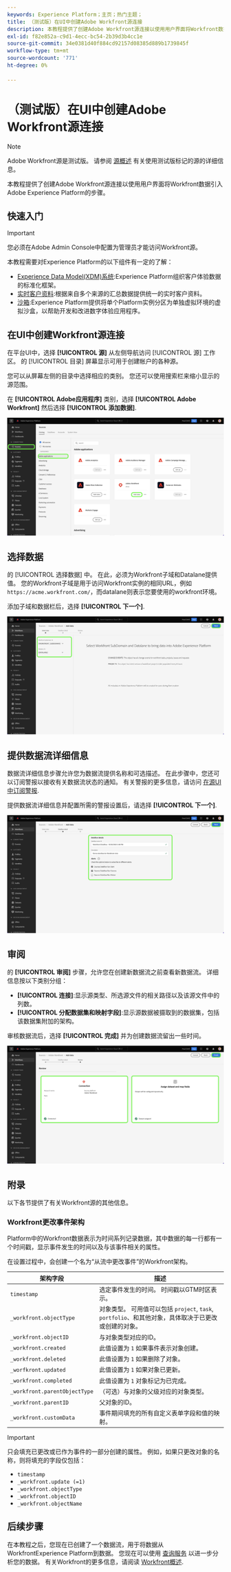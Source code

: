 ```yaml
---
keywords: Experience Platform；主页；热门主题；
title: （测试版）在UI中创建Adobe Workfront源连接
description: 本教程提供了创建Adobe Workfront源连接以使用用户界面将Workfront数据引入Adobe Experience Platform的步骤。
exl-id: f82e852a-c9d1-4ecc-bc54-2b39d3b4cc1e
source-git-commit: 34e0381d40f884cd92157d08385d889b1739845f
workflow-type: tm+mt
source-wordcount: '771'
ht-degree: 0%

---
```


# （测试版）在UI中创建Adobe Workfront源连接

>[!NOTE]
>
>Adobe Workfront源是测试版。 请参阅 [源概述](../../../../home.md#terms-and-conditions) 有关使用测试版标记的源的详细信息。

本教程提供了创建Adobe Workfront源连接以使用用户界面将Workfront数据引入Adobe Experience Platform的步骤。

## 快速入门

>[!IMPORTANT]
>
>您必须在Adobe Admin Console中配置为管理员才能访问Workfront源。

本教程需要对Experience Platform的以下组件有一定的了解：

* [Experience Data Model(XDM)系统](../../../../../xdm/home.md):Experience Platform组织客户体验数据的标准化框架。
* [实时客户资料](../../../../../profile/home.md):根据来自多个来源的汇总数据提供统一的实时客户资料。
* [沙箱](../../../../../sandboxes/home.md):Experience Platform提供将单个Platform实例分区为单独虚拟环境的虚拟沙盒，以帮助开发和改进数字体验应用程序。

## 在UI中创建Workfront源连接

在平台UI中，选择 **[!UICONTROL 源]** 从左侧导航访问 [!UICONTROL 源] 工作区。 的 [!UICONTROL 目录] 屏幕显示可用于创建帐户的各种源。

您可以从屏幕左侧的目录中选择相应的类别。 您还可以使用搜索栏来缩小显示的源范围。

在 **[!UICONTROL Adobe应用程序]** 类别，选择 **[!UICONTROL Adobe Workfront]** 然后选择 **[!UICONTROL 添加数据]**.

![突出显示Adobe Workfront源的源目录。](../../../../images/tutorials/create/workfront/catalog.png)

## 选择数据

的 [!UICONTROL 选择数据] 中。 在此，必须为Workfront子域和Datalane提供值。 您的Workfront子域是用于访问Workfront实例的相同URL，例如 `https://acme.workfront.com/`，而datalane则表示您要使用的workfront环境。

添加子域和数据栏后，选择 **[!UICONTROL 下一个]**.

![包含子域和数据栏占位符值的“选择数据”页。](../../../../images/tutorials/create/workfront/select-data.png)

## 提供数据流详细信息

数据流详细信息步骤允许您为数据流提供名称和可选描述。 在此步骤中，您还可以订阅警报以接收有关数据流状态的通知。 有关警报的更多信息，请访问 [在源UI中订阅警报](../../alerts.md).

提供数据流详细信息并配置所需的警报设置后，请选择 **[!UICONTROL 下一个]**.

![数据流详细信息页，其中包含有关数据流名称、描述和警报通知的信息](../../../../images/tutorials/create/workfront/dataflow-detail.png)

## 审阅

的 **[!UICONTROL 审阅]** 步骤，允许您在创建新数据流之前查看新数据流。 详细信息按以下类别分组：

* **[!UICONTROL 连接]**:显示源类型、所选源文件的相关路径以及该源文件中的列数。
* **[!UICONTROL 分配数据集和映射字段]**:显示源数据被摄取到的数据集，包括该数据集附加的架构。

审核数据流后，选择 **[!UICONTROL 完成]** 并为创建数据流留出一些时间。

![概述连接信息的审核页面。](../../../../images/tutorials/create/workfront/review.png)

## 附录

以下各节提供了有关Workfront源的其他信息。

### Workfront更改事件架构

Platform中的Workfront数据表示为时间系列记录数据，其中数据的每一行都有一个时间戳，显示事件发生的时间以及与该事件相关的属性。

在设置过程中，会创建一个名为“从流中更改事件”的Workfront架构。

| 架构字段 | 描述 |
| --- | --- |
| `timestamp` | 选定事件发生的时间。 时间戳以GTM时区表示。 |
| `_workfront.objectType` | 对象类型。 可用值可以包括 `project`, `task`, `portfolio`、和其他对象，具体取决于已更改或创建的对象。 |
| `_workfront.objectID` | 与对象类型对应的ID。 |
| `_workfront.created` | 此值设置为 `1` 如果事件表示对象创建。 |
| `_workfront.deleted` | 此值设置为 `1` 如果删除了对象。 |
| `_worfkront.updated` | 此值设置为 `1` 如果对象已更新。 |
| `_workfront.completed` | 此值设置为 `1` 对象标记为已完成。 |
| `_workfront.parentObjectType` | （可选）与对象的父级对应的对象类型。 |
| `_workfront.parentID` | 父对象的ID。 |
| `_workfront.customData` | 事件期间填充的所有自定义表单字段和值的映射。 |

>[!IMPORTANT]
>
>只会填充已更改或已作为事件的一部分创建的属性。 例如，如果只更改对象的名称，则将填充的字段仅包括：<ul><li>`timestamp`</li><li>`_workfront.update (=1)`</li><li>`_workfront.objectType`</li><li>`_workfront.objectID`</li><li>`_workfront.objectName`</li></ul>

## 后续步骤

在本教程之后，您现在已创建了一个数据流，用于将数据从WorkfrontExperience Platform到数据。 您现在可以使用 [查询服务](../../../../../query-service/home.md) 以进一步分析您的数据。 有关Workfront的更多信息，请阅读 [Workfront概述](../../../../connectors/adobe-applications/workfront.md).
